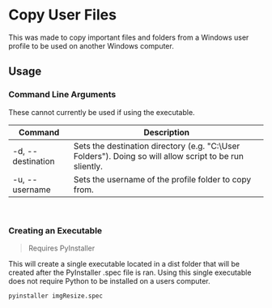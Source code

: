 # Copy User Files

This was made to copy important files and folders from a Windows user profile to be used on another Windows computer.

## Usage

### Command Line Arguments
These cannot currently be used if using the executable.

|Command            |Description                                                                                                |
|-------------------|-----------------------------------------------------------------------------------------------------------|
|-d, --destination  | Sets the destination directory (e.g. "C:\\User Folders"). Doing so will allow script to be run sliently.  |
|-u, --username     | Sets the username of the profile folder to copy from.                                                     |

<br>

### Creating an Executable

>Requires PyInstaller

This will create a single executable located in a dist folder that will be created after the PyInstaller .spec file is ran. Using this single executable does not require Python to be installed on a users computer.

```
pyinstaller imgResize.spec
```